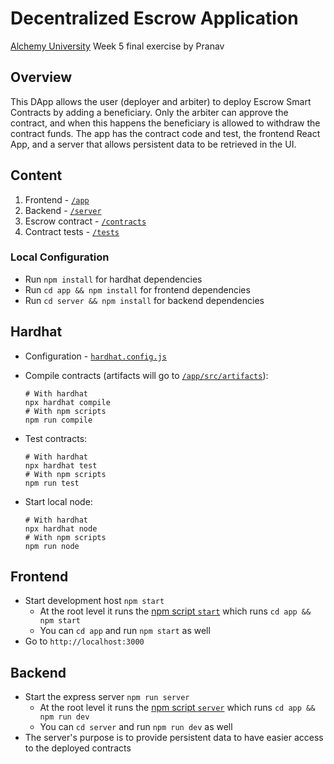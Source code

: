 # Decentralized Escrow Application

[Alchemy University](https://university.alchemy.com) Week 5 final exercise by Pranav

## Overview

This DApp allows the user (deployer and arbiter) to deploy Escrow Smart Contracts by adding a beneficiary. Only the arbiter can approve the contract, and when this happens the beneficiary is allowed to withdraw the contract funds.
The app has the contract code and test, the frontend React App, and a server that allows persistent data to be retrieved in the UI.

## Content

1. Frontend - [`/app`](./app/)
2. Backend - [`/server`](./server/)
3. Escrow contract - [`/contracts`](./contracts/Escrow.sol)
4. Contract tests - [`/tests`](./test/)

### Local Configuration

-   Run `npm install` for hardhat dependencies
-   Run `cd app && npm install` for frontend dependencies
-   Run `cd server && npm install` for backend dependencies

## Hardhat

-   Configuration - [`hardhat.config.js`](./hardhat.config.js)

-   Compile contracts (artifacts will go to [`/app/src/artifacts`](./app/src/artifacts/)):
    ```Shell
    # With hardhat
    npx hardhat compile
    # With npm scripts
    npm run compile
    ```
-   Test contracts:
    ```Shell
    # With hardhat
    npx hardhat test
    # With npm scripts
    npm run test
    ```
-   Start local node:
    ```Shell
    # With hardhat
    npx hardhat node
    # With npm scripts
    npm run node
    ```

## Frontend

-   Start development host `npm start`
    -   At the root level it runs the [npm script `start`](./package.json) which runs `cd app && npm start`
    -   You can `cd app` and run `npm start` as well
-   Go to `http://localhost:3000`

## Backend

-   Start the express server `npm run server`
    -   At the root level it runs the [npm script `server`](./package.json) which runs `cd app && npm run dev`
    -   You can `cd server` and run `npm run dev` as well
-   The server's purpose is to provide persistent data to have easier access to the deployed contracts
